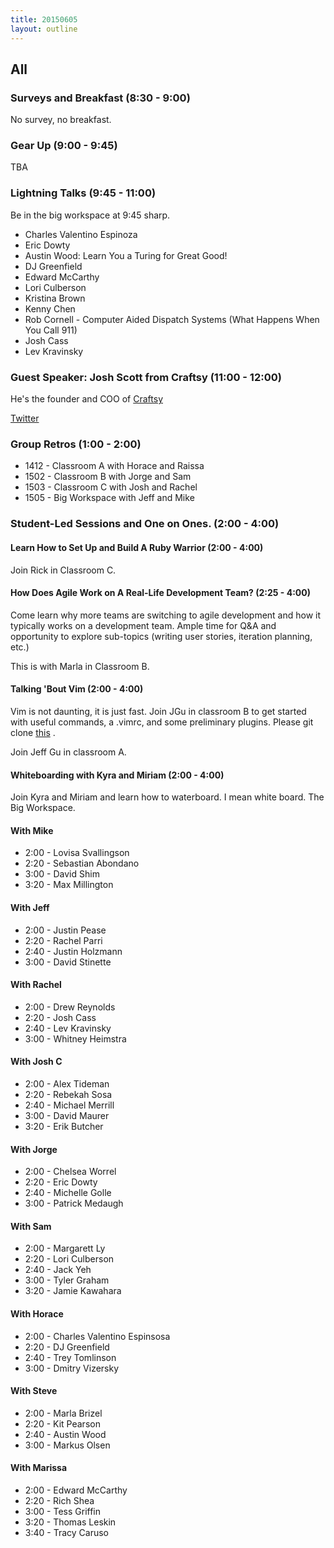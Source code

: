 ```yaml
---
title: 20150605
layout: outline
---
```


## All

### Surveys and Breakfast (8:30 - 9:00)

No survey, no breakfast.

### Gear Up (9:00 - 9:45)

TBA

### Lightning Talks (9:45 - 11:00)

Be in the big workspace at 9:45 sharp. 

* Charles Valentino Espinoza
* Eric Dowty
* Austin Wood: Learn You a Turing for Great Good!
* DJ Greenfield
* Edward McCarthy
* Lori Culberson
* Kristina Brown
* Kenny Chen
* Rob Cornell - Computer Aided Dispatch Systems (What Happens When You Call 911)
* Josh Cass
* Lev Kravinsky


### Guest Speaker: Josh Scott from Craftsy (11:00 - 12:00)

He's the founder and COO of [Craftsy](http://craftsy.com)

[Twitter](https://twitter.com/josh_scott)


### Group Retros (1:00 - 2:00)

* 1412 - Classroom A with Horace and Raissa
* 1502 - Classroom B with Jorge and Sam
* 1503 - Classroom C with Josh and Rachel
* 1505 - Big Workspace with Jeff and Mike

### Student-Led Sessions and One on Ones. (2:00 - 4:00) 

#### Learn How to Set Up and Build A Ruby Warrior (2:00 - 4:00)

Join Rick in Classroom C.

#### How Does Agile Work on A Real-Life Development Team? (2:25 - 4:00)

Come learn why more teams are switching to agile development and how it typically works 
on a development team. Ample time for Q&A and opportunity to explore sub-topics (writing 
user stories, iteration planning, etc.)

This is with Marla in Classroom B.

#### Talking 'Bout Vim (2:00 - 4:00)
Vim is not daunting, it is just fast. Join JGu in classroom B to get started with useful commands, a .vimrc, and some preliminary 
plugins. Please git clone [this](https://github.com/jgu2160/beginning-vim) . 

Join Jeff Gu in classroom A.

#### Whiteboarding with Kyra and Miriam (2:00 - 4:00)

Join Kyra and Miriam and learn how to waterboard.  I mean white board. The Big Workspace.


#### With Mike
* 2:00 - Lovisa Svallingson
* 2:20 - Sebastian Abondano
* 3:00 - David Shim
* 3:20 - Max Millington

#### With Jeff
* 2:00 - Justin Pease
* 2:20 - Rachel Parri
* 2:40 - Justin Holzmann
* 3:00 - David Stinette

#### With Rachel
* 2:00 - Drew Reynolds
* 2:20 - Josh Cass
* 2:40 - Lev Kravinsky
* 3:00 - Whitney Heimstra

#### With Josh C
* 2:00 - Alex Tideman
* 2:20 - Rebekah Sosa
* 2:40 - Michael Merrill
* 3:00 - David Maurer
* 3:20 - Erik Butcher

#### With Jorge
* 2:00 - Chelsea Worrel
* 2:20 - Eric Dowty
* 2:40 - Michelle Golle
* 3:00 - Patrick Medaugh


#### With Sam
* 2:00 - Margarett Ly
* 2:20 - Lori Culberson
* 2:40 - Jack Yeh
* 3:00 - Tyler Graham
* 3:20 - Jamie Kawahara

#### With Horace
* 2:00 - Charles Valentino Espinsosa
* 2:20 - DJ Greenfield
* 2:40 - Trey Tomlinson
* 3:00 - Dmitry Vizersky

#### With Steve
* 2:00 - Marla Brizel
* 2:20 - Kit Pearson
* 2:40 - Austin Wood
* 3:00 - Markus Olsen


#### With Marissa
* 2:00 - Edward McCarthy
* 2:20 - Rich Shea
* 3:00 - Tess Griffin
* 3:20 - Thomas Leskin
* 3:40 - Tracy Caruso